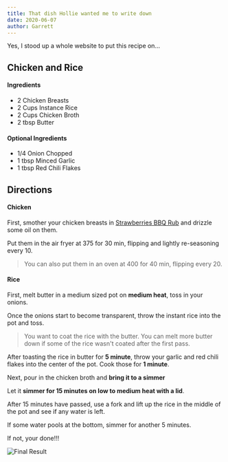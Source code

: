 ```yaml
---
title: That dish Hollie wanted me to write down
date: 2020-06-07
author: Garrett
---
```


Yes, I stood up a whole website to put this recipe on... 

## Chicken and Rice

#### Ingredients
* 2 Chicken Breasts
* 2 Cups Instance Rice
* 2 Cups Chicken Broth
* 2 tbsp Butter

#### Optional Ingredients
* 1/4 Onion Chopped
* 1 tbsp Minced Garlic
* 1 tbsp Red Chili Flakes

## Directions

#### Chicken

First, smother your chicken breasts in [Strawberries BBQ Rub](http://store.strawsbbq.com/) and drizzle some oil on them.

Put them in the air fryer at 375 for 30 min, flipping and lightly re-seasoning every 10.
> You can also put them in an oven at 400 for 40 min, flipping every 20.

#### Rice
First, melt butter in a medium sized pot on **medium heat**, toss in your onions.

Once the onions start to become transparent, throw the instant rice into the pot and toss.

> You want to coat the rice with the butter.
> You can melt more butter down if some of the rice wasn't coated after the first pass.

After toasting the rice in butter for **5 minute**, throw your garlic and red chili flakes into the center of the pot. Cook those for **1 minute**.

Next, pour in the chicken broth and **bring it to a simmer**

Let it **simmer for 15 minutes on low to medium heat with a lid**.

After 15 minutes have passed, use a fork and lift up the rice in the middle of the pot and see if any water is left.

If some water pools at the bottom, simmer for another 5 minutes.

If not, your done!!!

![Final Result](/chicken_rice.jpg)